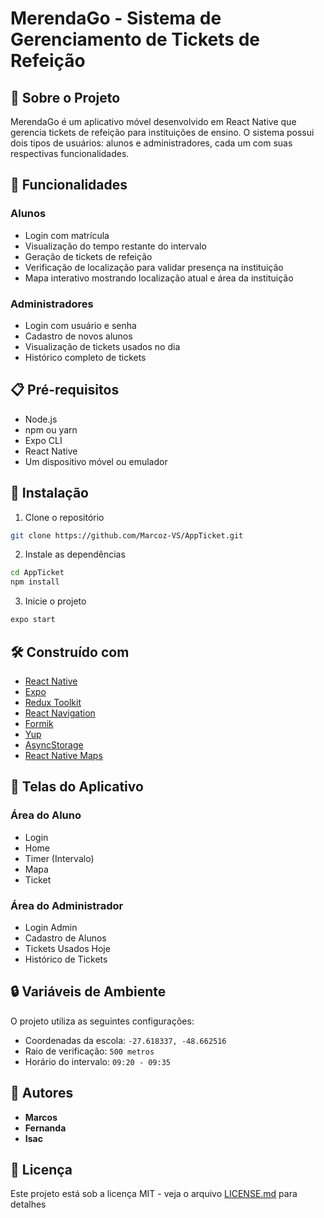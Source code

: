 # MerendaGo - Sistema de Gerenciamento de Tickets de Refeição

## 📱 Sobre o Projeto

MerendaGo é um aplicativo móvel desenvolvido em React Native que gerencia tickets de refeição para instituições de ensino. O sistema possui dois tipos de usuários: alunos e administradores, cada um com suas respectivas funcionalidades.

## 🚀 Funcionalidades

### Alunos
- Login com matrícula
- Visualização do tempo restante do intervalo
- Geração de tickets de refeição
- Verificação de localização para validar presença na instituição
- Mapa interativo mostrando localização atual e área da instituição

### Administradores
- Login com usuário e senha
- Cadastro de novos alunos
- Visualização de tickets usados no dia
- Histórico completo de tickets

## 📋 Pré-requisitos

- Node.js
- npm ou yarn
- Expo CLI
- React Native
- Um dispositivo móvel ou emulador

## 🔧 Instalação

1. Clone o repositório
```bash
git clone https://github.com/Marcoz-VS/AppTicket.git
```

2. Instale as dependências
```bash
cd AppTicket
npm install
```

3. Inicie o projeto
```bash
expo start
```

## 🛠️ Construído com

- [React Native](https://reactnative.dev/)
- [Expo](https://expo.dev/)
- [Redux Toolkit](https://redux-toolkit.js.org/)
- [React Navigation](https://reactnavigation.org/)
- [Formik](https://formik.org/)
- [Yup](https://github.com/jquense/yup)
- [AsyncStorage](https://react-native-async-storage.github.io/)
- [React Native Maps](https://github.com/react-native-maps/react-native-maps)

## 📱 Telas do Aplicativo

### Área do Aluno
- Login
- Home
- Timer (Intervalo)
- Mapa
- Ticket

### Área do Administrador
- Login Admin
- Cadastro de Alunos
- Tickets Usados Hoje
- Histórico de Tickets

## 🔒 Variáveis de Ambiente

O projeto utiliza as seguintes configurações:

- Coordenadas da escola: `-27.618337, -48.662516`
- Raio de verificação: `500 metros`
- Horário do intervalo: `09:20 - 09:35`

## 👥 Autores

* **Marcos**
* **Fernanda**
* **Isac**

## 📄 Licença

Este projeto está sob a licença MIT - veja o arquivo [LICENSE.md](LICENSE.md) para detalhes
